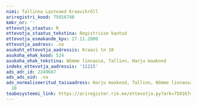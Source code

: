 ```yaml
---
nimi: Tallinna Lasteaed Kraavikrõll
ariregistri_kood: 75016740
kmkr_nr: ''
ettevotja_staatus: R
ettevotja_staatus_tekstina: Registrisse kantud
ettevotja_esmakande_kpv: 27.11.2000
ettevotja_aadress: .na
asukoht_ettevotja_aadressis: Kraavi tn 10
asukoha_ehak_kood: 524
asukoha_ehak_tekstina: Nõmme linnaosa, Tallinn, Harju maakond
indeks_ettevotja_aadressis: '11215'
ads_adr_id: 2249687
ads_ads_oid: .na
ads_normaliseeritud_taisaadress: Harju maakond, Tallinn, Nõmme linnaosa, Kraavi tn
  10
teabesysteemi_link: https://ariregister.rik.ee/ettevotja.py?ark=75016740&ref=rekvisiidid
---
```

